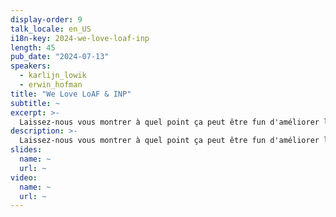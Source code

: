 ```yaml
---
display-order: 9
talk_locale: en_US
i18n-key: 2024-we-love-loaf-inp
length: 45
pub_date: "2024-07-13"
speakers:
  - karlijn_lowik
  - erwin_hofman
title: "We Love LoAF & INP"
subtitle: ~
excerpt: >-
  Laissez-nous vous montrer à quel point ça peut être fun d'améliorer l'INP ! Avec des memes, des approfondissements techniques et des solutions révolutionnaires pour les RUM + la nouvelle API LoAF de Chrome, nous vous aiderons à apprivoiser ces premières et tierces parties !
description: >-
  Laissez-nous vous montrer à quel point ça peut être fun d'améliorer l'INP ! Avec des memes, des approfondissements techniques et des solutions révolutionnaires pour les RUM + la nouvelle API LoAF de Chrome, nous vous aiderons à apprivoiser ces premières et tierces parties !
slides:
  name: ~
  url: ~
video:
  name: ~
  url: ~
---
```

